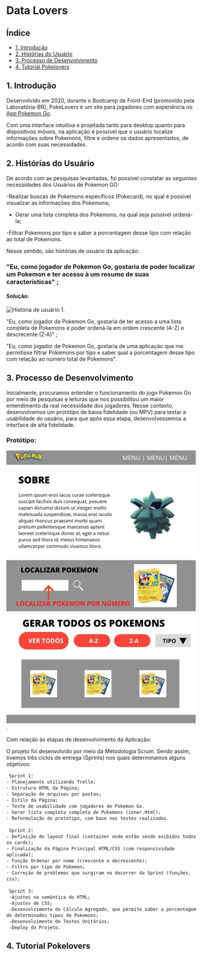# Data Lovers


## Índice

* [1. Introdução](#1-introdução)
* [2. Histórias do Usuário](#2-histórias-do-usuário)
* [3. Processo de Desenvolvimento](#3-processo-de-desenvolvimento)
* [4. Tutorial Pokelovers](#4-tutorial-pokelovers)

## 1. Introdução

  Desenvolvido em 2020, durante o Bootcamp de Front-End (promovido pela Laboratória-BR),  PokeLovers é um site para jogadores com experiência no [App Pokemon Go](https://pt.wikipedia.org/wiki/Pok%C3%A9mon_GO#:~:text=Niantic%2C%20Inc.,-Compositor(es)&text=Pok%C3%A9mon%20GO%20%C3%A9%20um%20jogo,realidade%20aumentada%20voltado%20para%20smartphones.&text=Foi%2Dlhe%20creditada%20a%20populariza%C3%A7%C3%A3o,e%20movimentando%20os%20neg%C3%B3cios%20locais.).

  Com uma interface intuitiva e projetada tanto para desktop quanto para dispositivos móveis, na aplicação é possível que o usuário localize informações sobre Pokemons, filtre e ordene os dados apresentados, de acordo com suas necessidades.
  
  
## 2. Histórias do Usuário
  
  De acordo com as pesquisas levantadas, foi possível constatar as seguintes necessidades dos Usuários de Pokemon GO:
  
  -Realizar buscas de Pokemons específicos (Pokecard), no qual é possível visualizar as informações dos Pokemons;
  
  - Gerar uma lista completa dos Pokemons, na qual seja possível ordená-la;
  
  -Filtrar Pokemons por tipo e saber a porcentagem desse tipo com relação ao total de Pokemons.
  
  Nesse sentido, são histórias de usuário da aplicação:
  
  
  ### "Eu, como jogador de Pokemon Go, gostaria de poder localizar um Pokemon e ter acesso à um resumo de suas características" ;
  
  #### Solução:
  
  ![História de usuário 1](https://github.com/cbalieiro/SAP005-data-lovers/blob/master/src/img/Design%20sem%20nome.jpg).
  
  
  
  "Eu, como jogador de Pokemon Go, gostaria de ter acesso a uma lista completa de Pokemons e poder ordená-la em ordem crescente (A-Z) e descrecente (Z-A)" ;
  
  "Eu, como jogador de Pokemon Go, gostaria de uma aplicação que me permitisse filtrar Pokemons por tipo e saber qual a porcentagem desse tipo com relação ao número total de Pokemons".
  

## 3. Processo de Desenvolvimento

Inicialmente, procuramos entender o funcionamento do jogo Pokemon Go por meio de pesquisas e leituras que nos possibilitou um maior entendimento da real necessidade dos jogadores.
Nesse contexto, desenvolvemos um protótipo de baixa fidelidade (ou MPV) para testar a usabilidade do usuário, para que após essa etapa, desenvolvessemos a interface de alta fidelidade.



### Protótipo:



![MVP Funcionalidade](src/img/prototipo-site.jpg).
 	
Com relação às etapas de desenvolvimento da Aplicação:
   
O projeto foi desenvolvido por meio da Metodologia Scrum. Sendo assim, tivemos três ciclos de entrega (Sprints) nos quais determinamos alguns objetivos:
   
 	 Sprint 1:
	- Planejamento utilizando Trello;
	- Estrutura HTML da Página;
	- Separação de arquivos por pastas;
	- Estilo da Página;
	- Teste de usabilidade com jogadores de Pokemon Go.
	- Gerar lista completa completa de Pokemons (inner.Html);
	- Reformulação do protótipo, com base nos testes realizados.

	 Sprint 2:
	- Definição do layout final (container onde estão sendo exibidos todos os cards);
	- Finalização da Página Principal HTML/CSS (com responsividade aplicada);
	- Função Ordenar por nome (crescente e decrescente);
	- Filtro por tipo de Pokemon;
 	- Correção de problemas que surgiram no decorrer da Sprint (funções, css);

	 Sprint 3:
	 -Ajustes na semântica do HTML;
	 -Ajustes de CSS;
	 -Desenvolvimento do Cálculo Agregado, que permite saber a porcentagem de determinados tipos de Pokemons;
	 -Desenvolvimento de Testes Unitários;
	 -Deploy do Projeto.


  ## 4. Tutorial Pokelovers

  

